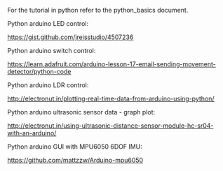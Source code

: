 For the tutorial in python refer to the python_basics document.

Python arduino LED control:

https://gist.github.com/jreisstudio/4507236 

Python arduino switch control:

https://learn.adafruit.com/arduino-lesson-17-email-sending-movement-detector/python-code

Python arduino LDR control:

http://electronut.in/plotting-real-time-data-from-arduino-using-python/

Python arduino ultrasonic sensor data - graph plot:

http://electronut.in/using-ultrasonic-distance-sensor-module-hc-sr04-with-an-arduino/

Python arduino GUI with MPU6050 6DOF IMU:

https://github.com/mattzzw/Arduino-mpu6050

